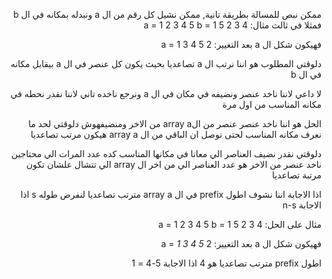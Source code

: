 <div dir="rtl">

ممكن نبص للمسالة بطريقة تانية, ممكن نشيل كل رقم من ال a ونبدله بمكانه في ال b
فمثلا في ثالث مثال:
a = 1 2 3 4 5
b = 1 5 2 3 4

فهيكون شكل ال a بعد التغيير:
a = 1 3 4 5 2

دلوقتي المطلوب هو اننا نرتب ال a تصاعديا بحيث يكون كل عنصر في ال a بيقابل مكانه في ال b

لا داعي لاننا ناخد عنصر ونضيفه في مكان في ال a ونرجع ناخده تاني لاننا نقدر نحطه في مكانه المناسب من اول مرة

الحل هو اننا ناخد عنصر عنصر من الarray a من الاخر ومنضيفهوش دلوقتي لحد ما نعرف مكانه المناسب لحتى نوصل ان الباقي من ال array a هيكون مرتب تصاعديا

دلوقتي نقدر نضيف العناصر الي معانا في مكانها المناسب كده عدد المرات الي محتاجين ناخد عنصر من الاخر هو عدد العناصر الي من اخر ال array الي تتشال علشان تكون مرتبة تصاعديا

اذا الاجابة اننا نشوف اطول prefix في ال array a مترتب تصاعديا لنفرض طوله s اذا الاجابة n-s

مثال على الحل:
a = 1 2 3 4 5
b = 1 5 2 3 4

فهيكون شكل ال a بعد التغيير:
a = *1 3 4 5* 2

اطول prefix مترتب تصاعديا هو 4 اذا الاجابة 5-4 = 1

</div>
